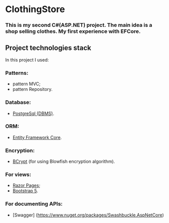 # ClothingStore

### This is my second C#(ASP.NET) project. The main idea is a shop selling clothes. My first experience with EFCore.

## Project technologies stack
In this project I used:
### Patterns:
 - pattern MVC;
 - pattern Repository.
### Database:
 - [PostgreSql (DBMS)](https://www.postgresql.org/).
### ORM:
 - [Entity Framework Core](https://www.nuget.org/packages/Microsoft.EntityFrameworkCore).
### Encryption:
 - [BCrypt](https://www.nuget.org/packages/BCrypt.Net-Next) (for using Blowfish encryption algorithm).
### For views:  
 - [Razor Pages](https://docs.microsoft.com/en-us/aspnet/core/razor-pages/?view=aspnetcore-6.0&tabs=visual-studio&viewFallbackFrom=aspnetcore-2.1);
 - [Bootstrap 5](https://getbootstrap.com/).
### For documenting APIs:
 - [Swagger] (https://www.nuget.org/packages/Swashbuckle.AspNetCore)
